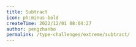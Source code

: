 ```yaml
---
title: Subtract
icon: ph:minus-bold
createTime: 2022/12/01 08:04:27
author: pengzhanbo
permalink: /type-challenges/extreme/subtract/
---
```

